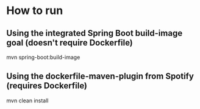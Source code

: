 # How to run
## Using the integrated Spring Boot build-image goal (doesn't require Dockerfile)
mvn spring-boot:build-image

## Using the dockerfile-maven-plugin from Spotify (requires Dockerfile)
mvn clean install

